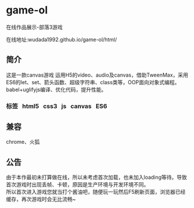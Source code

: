 # game-ol
在线作品展示-部落3游戏  

在线地址:wudada1992.github.io/game-ol/html/

## 简介  
这是一款canvas游戏
运用H5的video、audio及canvas，借助TweenMax，采用ES6的let、set、箭头函数、超级字符串、class类等，OOP面向对象式编程。babel+uglifyjs编译、优化代码，提升性能。
### 标签    html5   css3   js   canvas   ES6
## 兼容
chrome、火狐
## 公告
由于本作最初未打算做在线，所以未考虑首次加载，也未加入loading等待。导致首次游戏时出现丢帧、卡顿，原因是生产环境与开发环境不同。   
所以首次进入游戏您就当打个酱油吧，随便玩一玩然后F5刷新页面，浏览器已经缓存，再次游戏时会无比流畅~
